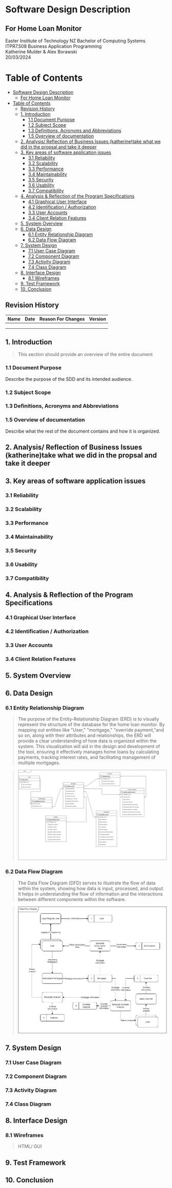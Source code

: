 # Software Design Description
## For <project name> Home Loan Monitor</project>


<Institute> Easter Institute of Technology NZ Bachelor of Computing Systems  </Institute>
<course> ITPR7.508 Business Application Programming </course> <br>
<author>  Katherine Mulder & Alex Borawski </author> <br>
<date>  20/03/2024 </date>

Table of Contents
=================
- [Software Design Description](#software-design-description)
  - [For  Home Loan Monitor](#for--home-loan-monitor)
- [Table of Contents](#table-of-contents)
  - [Revision History](#revision-history)
  - [1. Introduction](#1-introduction)
    - [1.1 Document Purpose](#11-document-purpose)
    - [1.2 Subject Scope](#12-subject-scope)
    - [1.3 Definitions, Acronyms and Abbreviations](#13-definitions-acronyms-and-abbreviations)
    - [1.5 Overview of documentation](#15-overview-of-documentation)
  - [2. Analysis/ Reflection of Business Issues (katherine)take what we did in the propsal and take it deeper](#2-analysis-reflection-of-business-issues-katherinetake-what-we-did-in-the-propsal-and-take-it-deeper)
  - [3. Key areas of software application issues](#3-key-areas-of-software-application-issues)
    - [3.1 Reliability](#31-reliability)
    - [3.2 Scalability](#32-scalability)
    - [3.3 Performance](#33-performance)
    - [3.4 Maintainability](#34-maintainability)
    - [3.5 Security](#35-security)
    - [3.6 Usability](#36-usability)
    - [3.7 Compatibility](#37-compatibility)
  - [4. Analysis \& Reflection of the Program Specifications](#4-analysis--reflection-of-the-program-specifications)
    - [4.1 Graphical User Interface](#41-graphical-user-interface)
    - [4.2 Identification / Authorization](#42-identification--authorization)
    - [3.3 User Accounts](#33-user-accounts)
    - [3.4 Client Relation Features](#34-client-relation-features)
  - [5. System Overview](#5-system-overview)
  - [6. Data Design](#6-data-design)
    - [6.1 Entity Relationship Diagram](#61-entity-relationship-diagram)
    - [6.2 Data Flow Diagram](#62-data-flow-diagram)
  - [7. System Design](#7-system-design)
    - [7.1 User Case Diagram](#71-user-case-diagram)
    - [7.2 Component Diagram](#72-component-diagram)
    - [7.3 Activity Diagram](#73-activity-diagram)
    - [7.4 Class Diagram](#74-class-diagram)
  - [8. Interface Design](#8-interface-design)
    - [8.1 Wireframes](#81-wireframes)
  - [9. Test Framework](#9-test-framework)
  - [10. Conclusion](#10-conclusion)

## Revision History
| Name | Date    | Reason For Changes  | Version   |
| ---- | ------- | ------------------- | --------- |
|      |         |                     |           |
|      |         |                     |           |
|      |         |                     |           |

## 1. Introduction 
> This section should provide an overview of the entire document

### 1.1 Document Purpose
Describe the purpose of the SDD and its intended audience.

### 1.2 Subject Scope
<!-- TODO -->

### 1.3 Definitions, Acronyms and Abbreviations


### 1.5 Overview of documentation
Describe what the rest of the document contains and how it is organized.

## 2. Analysis/ Reflection of Business Issues (katherine)take what we did in the propsal and take it deeper 

## 3. Key areas of software application issues

### 3.1 Reliability 
### 3.2 Scalability
### 3.3 Performance
### 3.4 Maintainability
### 3.5 Security
### 3.6 Usability 
### 3.7 Compatibility


## 4. Analysis & Reflection of the Program Specifications

### 4.1 Graphical User Interface
### 4.2 Identification / Authorization
### 3.3 User Accounts 
### 3.4 Client Relation Features 

## 5. System Overview 
>

## 6. Data Design
### 6.1 Entity Relationship Diagram
> The purpose of the Entity-Relationship Diagram (ERD) is to visually represent the structure of the database for the home loan monitor. By mapping out entities like "User," "mortgage," "override payment,"and so on, along with their attributes and relationships, the ERD will provide a clear understanding of how data is organized within the system. This visualization will aid in the design and development of the tool, ensuring it effectively manages home loans by calculating payments, tracking interest rates, and facilitating management of multiple mortgages. <br>

> ![ERD](ERD.png)


### 6.2 Data Flow Diagram
> The Data Flow Diagram (DFD) serves to illustrate the flow of data within the system, showing how data is input, processed, and output. It helps in understanding the flow of information and the interactions between different components within the software. <br>

> ![DFD](DFD.drawio.png)
## 7. System Design 
### 7.1 User Case Diagram
> 
### 7.2 Component Diagram
> 
### 7.3 Activity Diagram
>  
### 7.4 Class Diagram
> 


## 8. Interface Design
### 8.1 Wireframes
> HTML/ GUI 



## 9. Test Framework


## 10. Conclusion
